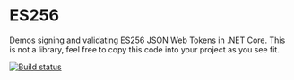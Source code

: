 # ES256
Demos signing and validating ES256 JSON Web Tokens in .NET Core. This is not a library, feel free to copy this code into your project as you see fit.

[![Build status](https://ci.appveyor.com/api/projects/status/s61xqinoomqnc5r0?svg=true)](https://ci.appveyor.com/project/dustinsoftware/es256)
